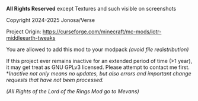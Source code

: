 **All Rights Reserved** except Textures and such visible on screenshots

Copyright 2024-2025 Jonosa/Verse

Project Origin: https://curseforge.com/minecraft/mc-mods/lotr-middleearth-tweaks

You are allowed to add this mod to your modpack _(avoid file redistribution)_

If this project ever remains inactive for an extended period of time (>1 year), it may get treat as GNU GPLv3 licensed. Please attempt to contact me first. *_Inactive not only means no updates, but also errors and important change requests that have not been processed._

_(All Rights of the Lord of the Rings Mod go to Mevans)_
